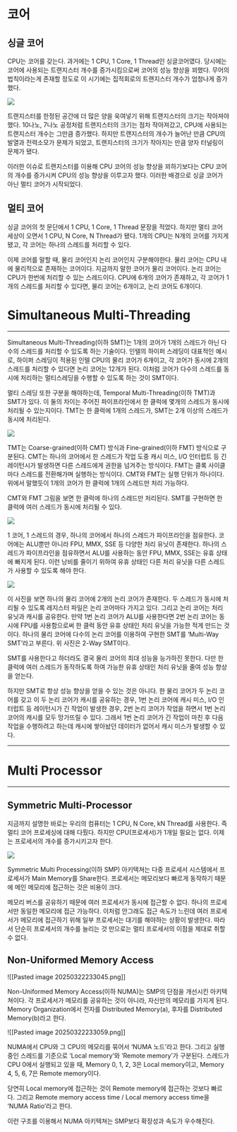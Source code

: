 # 코어

## 싱글 코어

CPU는 코어를 갖는다. 과거에는 1 CPU, 1 Core, 1 Thread인 싱글코어였다. 당시에는 코어에 사용되는 트랜지스터 개수를 증가시킴으로써 코어의 성능 향상을 꾀했다. 무어의 법칙이라는게 존재할 정도로 이 시기에는 집적회로의 트랜지스터 개수가 엄청나게 증가했다.

![](resources/images/Transistor_count_trends.png)

트랜지스터를 한정된 공간에 더 많은 양을 욱여넣기 위해 트랜지스터의 크기는 작아져야했다. 10나노, 7나노 공정처럼 트랜지스터의 크기는 점차 작아져갔고, CPU에 사용되는 트랜지스터 개수는 그만큼 증가했다. 하지만 트랜지스터의 개수가 늘어난 만큼 CPU의 발열과 전력소모가 문제가 되었고, 트랜지스터의 크기가 작아지는 만큼 양자 터널링이 문제가 됐다.

이러한 이슈로 트랜지스터를 이용해 CPU 코어의 성능 향상을 꾀하기보다는 CPU 코어의 개수를 증가시켜 CPU의 성능 향상을 이루고자 했다. 이러한 배경으로 싱글 코어가 아닌 멀티 코어가 시작되었다.

## 멀티 코어

싱글 코어의 첫 문단에서 1 CPU, 1 Core, 1 Thread 문장을 적었다. 하지만 멀티 코어 세상이 오면서 1 CPU, N Core, N Thread가 됐다. 1개의 CPU는 N개의 코어를 가지게 됐고, 각 코어는 하나의 스레드를 처리할 수 있다.

이제 코어를 말할 때, 물리 코어인지 논리 코어인지 구분해야한다. 물리 코어는 CPU 내에 물리적으로 존재하는 코어이다. 지금까지 말한 코어가 물리 코어이다. 논리 코어는 CPU가 한번에 처리할 수 있는 스레드이다. CPU에 6개의 코어가 존재하고, 각 코어가 1개의 스레드를 처리할 수 있다면, 물리 코어는 6개이고, 논리 코어도 6개이다.

# Simultaneous Multi-Threading

---

Simultaneous Multi-Threading(이하 SMT)는 1개의 코어가 1개의 스레드가 아닌 다수의 스레드를 처리할 수 있도록 하는 기술이다. 인텔의 하이퍼 스레딩이 대표적인 예시로, 하이퍼 스레딩이 적용된 인텔 CPU의 물리 코어가 6개이고, 각 코어가 동시에 2개의 스레드를 처리할 수 있다면 논리 코어는 12개가 된다. 이처럼 코어가 다수의 스레드를 동시에 처리하는 멀티스레딩을 수행할 수 있도록 하는 것이 SMT이다.

멀티 스레딩 또한 구분을 해야하는데, Temporal Multi-Threading(이하 TMT)과 SMT가 있다. 이 둘의 차이는 주어진 파이프라인에서 한 클럭에 몇개의 스레드가 동시에 처리될 수 있는지이다. TMT는 한 클럭에 1개의 스레드가, SMT는 2개 이상의 스레드가 동시에 처리된다.

![](resources/images/SMT.png)

TMT는 Coarse-grained(이하 CMT) 방식과 Fine-grained(이하 FMT) 방식으로 구분된다. CMT는 하나의 코어에서 한 스레드가 작업 도중 캐시 미스, I/O 인터럽트 등 긴 레이턴시가 발생하면 다른 스레드에게 권한을 넘겨주는 방식이다. FMT는 클록 사이클마다 스레드를 전환해가며 실행하는 방식이다. CMT와 FMT는 실행 단위가 하나이다. 위에서 말했듯이 1개의 코어가 한 클럭에 1개의 스레드만 처리 가능하다.

CMT와 FMT 그림을 보면 한 클럭에 하나의 스레드만 처리된다. SMT를 구현하면 한 클럭에 여러 스레드가 동시에 처리될 수 있다.

![](<resources/images/Pasted image 20250322234758.png>)

1 코어, 1 스레드의 경우, 하나의 코어에서 하나의 스레드가 파이프라인을 점유한다. 코어에는 ALU뿐만 아니라 FPU, MMX, SSE 등 다양한 처리 유닛이 존재한다. 하나의 스레드가 파이프라인을 점유하면서 ALU를 사용하는 동안 FPU, MMX, SSE는 유휴 상태에 빠지게 된다. 이런 낭비를 줄이기 위하여 유휴 상태인 다른 처리 유닛을 다른 스레드가 사용할 수 있도록 해야 한다.

![](<resources/images/Pasted image 20250322233011.png>)

이 사진을 보면 하나의 물리 코어에 2개의 논리 코어가 존재한다. 두 스레드가 동시에 처리될 수 있도록 레지스터 파일은 논리 코어마다 가지고 있다. 그리고 논리 코어는 처리 유닛과 캐시를 공유한다. 만약 1번 논리 코어가 ALU를 사용한다면 2번 논리 코어는 동시에 FPU를 사용함으로써 한 클럭 동안 유휴 상태인 처리 유닛을 가능한 적게 만드는 것이다. 하나의 물리 코어에 다수의 논리 코어를 이용하여 구현한 SMT를 ‘Multi-Way SMT’라고 부른다. 위 사진은 2-Way SMT이다.

SMT를 사용한다고 하더라도 결국 물리 코어의 최대 성능을 능가하진 못한다. 다만 한 클럭에 여러 스레드가 동작하도록 하여 가능한 유휴 상태인 처리 유닛을 줄여 성능 향상을 얻는다.

하지만 SMT로 항상 성능 향상을 얻을 수 있는 것은 아니다. 한 물리 코어가 두 논리 코어를 갖고 이 두 논리 코어가 캐시를 공유하는 경우, 1번 논리 코어에 캐시 미스, I/O 인터럽트 등 레이턴시가 긴 작업이 발생한 경우, 2번 논리 코어가 작업을 하면서 1번 논리 코어의 캐시를 모두 망가뜨릴 수 있다. 그래서 1번 논리 코어가 긴 작업이 마친 후 다음 작업을 수행하려고 하는데 캐시에 쌓아놨던 데이터가 없어서 캐시 미스가 발생할 수 있다.

---

# Multi Processor

---

## Symmetric Multi-Processor

지금까지 설명한 바로는 우리의 컴퓨터는 1 CPU, N Core, kN Thread를 사용한다. 즉 멀티 코어 프로세싱에 대해 다뤘다. 하지만 CPU(프로세서)가 1개일 필요는 없다. 이제는 프로세서의 개수를 증가시키고자 한다.

![](<resources/images/Pasted image 20250322233031.png>)

Symmetric Multi Processing(이하 SMP) 아키텍쳐는 다중 프로세서 시스템에서 프로세서가 Main Memory를 Share한다. 프로세서는 메모리보다 빠르게 동작하기 때문에 메인 메모리에 접근하는 것은 비용이 크다.

메모리 버스를 공유하기 때문에 여러 프로세서가 동시에 접근할 수 없다. 하나의 프로세서만 동일한 메모리에 접근 가능하다. 이처럼 안그래도 접근 속도가 느린데 여러 프로세서가 메모리에 접근하기 위해 일부 프로세서는 대기를 해야하는 상황이 발생한다. 따라서 단순히 프로세서의 개수를 늘리는 것 만으로는 멀티 프로세서의 이점을 제대로 취할 수 없다.

## Non-Uniformed Memory Access

![[Pasted image 20250322233045.png]]

Non-Uniformed Memory Access(이하 NUMA)는 SMP의 단점을 개선시킨 아키텍쳐이다. 각 프로세서가 메모리를 공유하는 것이 아니라, 자신만의 메모리를 가지게 된다. Memory Organization에서 전자를 Distributed Memory(a), 후자를 Distributed Memory(b)라고 한다.

![[Pasted image 20250322233059.png]]

NUMA에서 CPU와 그 CPU의 메모리를 묶어서 ‘NUMA 노드’라고 한다. 그리고 실행 중인 스레드를 기준으로 ‘Local memory’와 ‘Remote memory’가 구분된다. 스레드가 CPU 0에서 실행되고 있을 때, Memory 0, 1, 2, 3은 Local memory이고, Memory 4, 5, 6, 7은 Remote memory이다.

당연히 Local memory에 접근하는 것이 Remote memory에 접근하는 것보다 빠르다. 그리고 Remote memory access time / Local memory access time을 ‘NUMA Ratio’라고 한다.

이런 구조를 이용해서 NUMA 아키텍쳐는 SMP보다 확장성과 속도가 우수해진다.